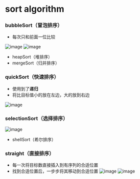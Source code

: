 # sort algorithm
### bubbleSort（冒泡排序）
- 每次只和前面一位比较

![image](http://p3379ff71.bkt.clouddn.com/9.12.02.png)
![image](http://p3379ff71.bkt.clouddn.com/9.18.39.png)
- heapSort（堆排序）
- mergeSort（归并排序）
### quickSort（快速排序）
- 使用到了**递归**
- 将比目标值小的放在左边，大的放到右边

![image](http://p3379ff71.bkt.clouddn.com/9.50.37.png)
### selectionSort（选择排序）
![image](http://p3379ff71.bkt.clouddn.com/11.25.57.png)
- shellSort（希尔排序）
### straight（直接排序）
- 每一次将目标数直接插入到有序列的合适位置
- 找到合适位置后，一步步将其移动到合适位置
![image](http://p3379ff71.bkt.clouddn.com/9.46.23.png)
![image](http://p3379ff71.bkt.clouddn.com/9.34.53.png)

